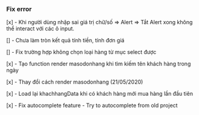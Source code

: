 ### Fix error

[x] - Khi người dùng nhập sai giá trị chữ/số => Alert => Tắt Alert xong không
thể interact với các ô input.

[] - Chưa làm tròn kết quả tính tiền, tính đơn giá

[] - Fix trường hợp không chọn loại hàng từ mục select được

[x] - Tạo function render masodonhang khi tìm kiếm tên khách hàng trong ngày

[x] - Thay đổi cách render masodonhang (21/05/2020)

[x] - Load lại khachhangData khi có khách hàng mới mua hàng lần đầu tiên

[x] - Fix autocomplete feature - Try to autocomplete from old project

